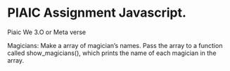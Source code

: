# PIAIC Assignment Javascript.

Piaic We 3.O or Meta verse

Magicians: Make a array of magician’s names. Pass the array to a function
called show_magicians(), which prints the name of each magician in the array.
